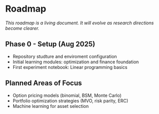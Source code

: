 # Roadmap

_This roadmap is a living document. It will evolve as research directions become clearer._

## Phase 0 - Setup (Aug 2025)
- Repository studture and enviroment configuration
- Initial learning modules: optimization and finance foundation
- First experiment notebook: Linear programming basics

## Planned Areas of Focus
- Option pricing models (binomial, BSM, Monte Carlo)
- Portfolio optimization strategies (MVO, risk parity, ERC)
- Machine learning for asset selection
